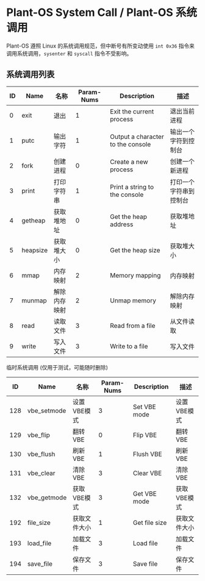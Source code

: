 
# Plant-OS System Call / Plant-OS 系统调用

Plant-OS 遵照 Linux 的系统调用规范，但中断号有所变动使用 `int 0x36` 指令来调用系统调用，`sysenter` 和 `syscall` 指令不受影响。

## 系统调用列表

| ID | Name     | 名称         | Param-Nums | Description                       | 描述                   |
|----|----------|--------------|------------|-----------------------------------|------------------------|
| 0  | exit     | 退出         | 1          | Exit the current process          | 退出当前进程           |
| 1  | putc     | 输出字符     | 1          | Output a character to the console | 输出一个字符到控制台   |
| 2  | fork     | 创建进程     | 0          | Create a new process              | 创建一个新进程         |
| 3  | print    | 打印字符串   | 1          | Print a string to the console     | 打印一个字符串到控制台 |
| 4  | getheap  | 获取堆地址   | 0          | Get the heap address              | 获取堆地址             |
| 5  | heapsize | 获取堆大小   | 0          | Get the heap size                 | 获取堆大小             |
| 6  | mmap     | 内存映射     | 2          | Memory mapping                    | 内存映射               |
| 7  | munmap   | 解除内存映射 | 2          | Unmap memory                      | 解除内存映射           |
| 8  | read     | 读取文件     | 3          | Read from a file                  | 从文件读取             |
| 9  | write    | 写入文件     | 3          | Write to a file                   | 写入文件               |

临时系统调用 (仅用于测试，可能随时删除)

| ID  | Name        | 名称         | Param-Nums | Description   | 描述         |
|-----|-------------|--------------|------------|---------------|--------------|
| 128 | vbe_setmode | 设置VBE模式  | 3          | Set VBE mode  | 设置VBE模式  |
| 129 | vbe_flip    | 翻转VBE      | 0          | Flip VBE      | 翻转VBE      |
| 130 | vbe_flush   | 刷新VBE      | 1          | Flush VBE     | 刷新VBE      |
| 131 | vbe_clear   | 清除VBE      | 3          | Clear VBE     | 清除VBE      |
| 132 | vbe_getmode | 获取VBE模式  | 3          | Get VBE mode  | 获取VBE模式  |
| 192 | file_size   | 获取文件大小 | 1          | Get file size | 获取文件大小 |
| 193 | load_file   | 加载文件     | 3          | Load file     | 加载文件     |
| 194 | save_file   | 保存文件     | 3          | Save file     | 保存文件     |
